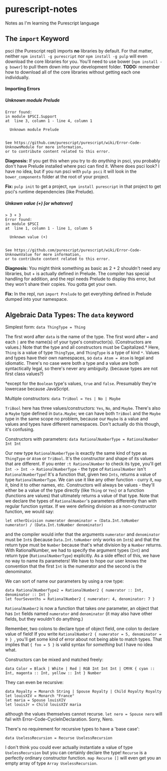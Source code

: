 # purescript-notes
Notes as I'm learning the Purescript language

## The `import` Keyword

psci (the Purescript repl) imports __no__ libraries by default. For that matter, neither `npm install -g purescript` nor `npm install -g pulp` will even download the core libraries for you. You'll need to use bower (`npm install -g bower`) to pull them down into your development folder. __TODO:__ remember how to download all of the core libraries without getting each one individually.

#### Importing Errors
##### Unknown module Prelude
```
Error found:
in module $PSCI.Support
at  line 3, column 1 - line 4, column 1

  Unknown module Prelude


See https://github.com/purescript/purescript/wiki/Error-Code-UnknownModule for more information,
or to contribute content related to this error.
```
__Diagnosis:__ If you get this when you try to do _anything_ in psci, you probably don't have Prelude installed where psci can find it. Where does psci look? I have no idea, but if you run psci with `pulp psci` it will look in the `bower_components` folder at the root of your project.

__Fix:__ `pulp init` to get a project, `npm install purescript` in that project to get psci's runtime dependencies (like Prelude).

##### Unkown value (+) [or whatever]
```
> 3 + 3
Error found:
in module $PSCI
at  line 1, column 1 - line 1, column 5

  Unknown value (+)


See https://github.com/purescript/purescript/wiki/Error-Code-UnknownValue for more information,
or to contribute content related to this error.
```
__Diagnosis:__ You might think something as basic as 2 + 2 shouldn't need any libraries, but + is actually defined in Prelude. The compiler has special handling for addition, and the repl needs Prelude to display this error, but they won't share their copies. You gotta get your own.

__Fix:__ In the repl, run `import Prelude` to get everything defined in Prelude dumped into your namespace.

## Algebraic Data Types: The `data` keyword

Simplest form: `data ThingType = Thing`

The first word after `data` is the name of the type. The first word after `=` and each `|` are the name(s) of your type's constructor(s). (Constructors are values.) Note that the type and all constructors must be Capitalized.† Here, `Thing` is a value of type `ThingType`, and `ThingType` is a type of kind `*`. Values and types have their own namespaces, so `data Atom = Atom` is legal and idiomatic. There's no case were both a type and a value are both syntactically legal, so there's never any ambiguity. (because types are not first class values?)

†except for the `Boolean` type's values, `true` and `false`. Presumably they're lowercase because JavaScript.

Multiple constructors: `data TriBool = Yes | No | Maybe`

`TriBool` here has three values/constructors: `Yes`, `No`, and `Maybe`. There's also a `Maybe` type defined in `Data.Maybe`; we can have both `TriBool` and the `Maybe` type in the same scope no problem, because our `Maybe` is a value and values and types have different namespaces. Don't actually do this though, it's confusing.

Constructors with parameters: `data RationalNumberType = RationalNumber Int Int`

Our new type `RationalNumberType` is exactly the same kind of type as `ThingType` or `Atom` or `TriBool`. It's the constructor and shape of its values that are different. If you enter `:t RationalNumber` to check its type, you'll get `Int -> Int -> RationalNumberType` - the type of `RationalNumber` isn't `RationalNumberType`! It's a function that, given two `Ints`, returns a value of type `RationalNumberType`. We can use it like any other function - curry it, `map` it, bind it to other names, etc. Constructors will always be values - they'll either be a value of the type directly (like `Thing` or `Yes`) or a function (functions are values) that ultimately returns a value of that type. Note that we declare the types of `RationalNumber`'s parameters differently than with regular function syntax. If we were defining division as a non-constructor function, we would say:

```
let otherDivision numerator denominator = (Data.Int.toNumber numerator) / (Data.Int.toNumber denominator)
```

and the compiler would infer that the arguments `numerator` and `denominator` must be `Int`s (because `Data.Int.toNumber` only works on `Int`s) and that the return type must be `Number` because that's what division by a `Number` returns. With RationalNumber, we had to specify the argument types (`Int`) and return type (`RationalNumberType`) explicitly. As a side effect of this, we have no way to name its parameters! We have to hope our user knows the convention that the first `Int` is the numerator and the second is the denominator.

We can sort of name our parameters by using a row type:
```
data RationalNumberType2 = RationalNumber2 { numerator :: Int, denominator :: Int }
let fourSevenths = RationalNumber2 { numerator: 4, denominator: 7 }
```
`RationalNumber2` is now a function that takes _one_ parameter, an object that has `Int` fields named `numerator` and `denominator` (it may also have other fields, but they wouldn't do anything.)

Remember, two colons to declare type of object field, one colon to declare value of field! If you write `RationalNumber2 { numerator = 5, denominator = 9 } `, you'll get some kind of error about not being able to match types. That implies that `{ foo = 5 }` is valid syntax for _something_ but I have no idea what.

Constructors can be mixed and matched freely:
```
data Color = Black | White | Red | RGB Int Int Int | CMYK { cyan :: Int, magenta :: Int, yellow :: Int } Number
```

They can even be recursive: 
```
data Royalty = Monarch String | Spouse Royalty | Child Royalty Royalty
let louisXIV = Monarch "France"
let maria = Spouse louisXIV
let louisJr = Child louisXIV maria
```

although the values themselves cannot recurse. `let nero = Spouse nero` will fail with Error-Code-CycleInDeclaration. Sorry, Nero.

There's no requirement for recursive types to have a 'base case':
```
data UselessRecursion = Recurse UselessRecursion
```
I don't think you could ever actually instantiate a value of type `UselessRecursion` but you can certainly declare the type! `Recurse` is a perfectly ordinary constructor function. `map Recurse []` will even get you an empty array of type `Array UselessRecursion`.
